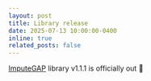 ```yaml
---
layout: post
title: Library release
date: 2025-07-13 10:00:00-0400
inline: true
related_posts: false
---
```


<a href="https://imputegap.readthedocs.io">ImputeGAP</a> library v1.1.1 is officially out :gem: 
